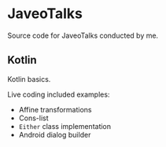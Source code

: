 # JaveoTalks

Source code for JaveoTalks conducted by me.

## Kotlin

Kotlin basics.

Live coding included examples:
* Affine transformations
* Cons-list
* `Either` class implementation
* Android dialog builder
